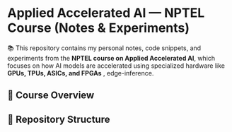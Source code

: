 # Applied Accelerated AI — NPTEL Course (Notes & Experiments)
📚 This repository contains my personal notes, code snippets, and experiments from the **NPTEL course on Applied Accelerated AI**, which focuses on how AI models are accelerated using specialized hardware like **GPUs, TPUs, ASICs, and FPGAs** , edge-inference.

## 📌 Course Overview

## 📁 Repository Structure

